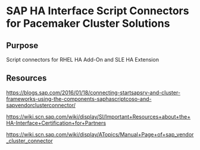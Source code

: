 # SAP HA Interface Script Connectors for Pacemaker Cluster Solutions
## Purpose
Script connectors for RHEL HA Add-On and SLE HA Extension

## Resources

https://blogs.sap.com/2016/01/18/connecting-startsapsrv-and-cluster-frameworks-using-the-components-saphascriptcoso-and-sapvendorclusterconnector/

https://wiki.scn.sap.com/wiki/display/SI/Important+Resources+about+the+HA-Interface+Certification+for+Partners

https://wiki.scn.sap.com/wiki/display/ATopics/Manual+Page+of+sap_vendor_cluster_connector
